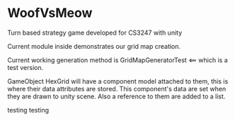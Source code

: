 WoofVsMeow
==========

Turn based strategy game developed for CS3247 with unity

Current module inside demonstrates our grid map creation.

Current working generation method is GridMapGeneratorTest <== which is a test version. 

GameObject HexGrid will have a component model attached to them, this is where their data attributes are stored. 
This component's data are set when they are drawn to unity scene. Also a reference to them are added to a list. 

testing testing
